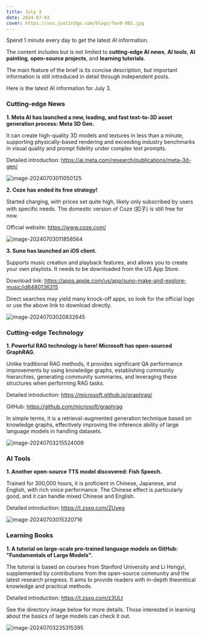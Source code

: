 ```yaml
---
title: July 3
date: 2024-07-03
cover: https://oss.justin3go.com/blogs/fav0-001.jpg
---
```


Spend 1 minute every day to get the latest AI information.

The content includes but is not limited to **cutting-edge AI news**, **AI tools**, **AI painting**, **open-source projects**, and **learning tutorials**.

The main feature of the brief is its concise description, but important information is still introduced in detail through independent posts.

Here is the latest AI information for July 3.

### Cutting-edge News

**1. Meta AI has launched a new, leading, and fast text-to-3D asset generation process: Meta 3D Gen.**

It can create high-quality 3D models and textures in less than a minute, supporting physically-based rendering and exceeding industry benchmarks in visual quality and prompt fidelity under complex text prompts.

Detailed introduction: https://ai.meta.com/research/publications/meta-3d-gen/

![image-20240703011050125](https://p.ipic.vip/atn3ky.png)

**2. Coze has ended its free strategy!**

Started charging, with prices set quite high, likely only subscribed by users with specific needs. The domestic version of Coze (扣子) is still free for now.

Official website: https://www.coze.com/

![image-20240703011858564](https://p.ipic.vip/ibd0y0.png)

**3. Suno has launched an iOS client.**

Supports music creation and playback features, and allows you to create your own playlists. It needs to be downloaded from the US App Store.

Download link: https://apps.apple.com/us/app/suno-make-and-explore-music/id6480136315

Direct searches may yield many knock-off apps, so look for the official logo or use the above link to download directly.

![image-20240703020832645](https://p.ipic.vip/y2dj8b.png)

### Cutting-edge Technology

**1. Powerful RAG technology is here! Microsoft has open-sourced GraphRAG.**

Unlike traditional RAG methods, it provides significant QA performance improvements by using knowledge graphs, establishing community hierarchies, generating community summaries, and leveraging these structures when performing RAG tasks.

Detailed introduction: https://microsoft.github.io/graphrag/

GitHub: https://github.com/microsoft/graphrag

In simple terms, it is a retrieval-augmented generation technique based on knowledge graphs, effectively improving the inference ability of large language models in handling datasets.

![image-20240703215524009](https://p.ipic.vip/t0v2el.png)

### AI Tools

**1. Another open-source TTS model discovered: Fish Speech.**

Trained for 300,000 hours, it is proficient in Chinese, Japanese, and English, with rich voice performance. The Chinese effect is particularly good, and it can handle mixed Chinese and English.

Detailed introduction: https://t.zsxq.com/ZUveg

![image-20240703015320716](https://p.ipic.vip/7omnmd.png)

### Learning Books

**1. A tutorial on large-scale pre-trained language models on GitHub: "Fundamentals of Large Models".**

The tutorial is based on courses from Stanford University and Li Hongyi, supplemented by contributions from the open-source community and the latest research progress. It aims to provide readers with in-depth theoretical knowledge and practical methods.

Detailed introduction: https://t.zsxq.com/z3ULt

See the directory image below for more details. Those interested in learning about the basics of large models can check it out.

![image-20240703235315395](https://p.ipic.vip/7p9t8f.png)
